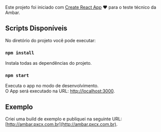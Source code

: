 Este projeto foi iniciado com [Create React App](https://github.com/facebook/create-react-app) :heart: para o teste técnico da Ambar.

## Scripts Disponíveis

No diretório do projeto você pode executar:

### `npm install`

Instala todas as dependências do projeto.

### `npm start`

Executa o app no modo de desenvolvimento.<br>
O App será executado na URL: [http://localhost:3000](http://localhost:3000).

## Exemplo

Criei uma build de exemplo e publiquei na seguinte URL: [http://ambar.pxcx.com.br](http://ambar.pxcx.com.br).